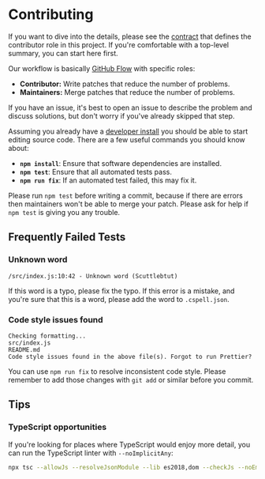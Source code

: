 # Contributing

If you want to dive into the details, please see the [contract](./contract.md)
that defines the contributor role in this project. If you're comfortable with
a top-level summary, you can start here first.

Our workflow is basically [GitHub Flow][github-flow] with specific roles:

- **Contributor:** Write patches that reduce the number of problems.
- **Maintainers:** Merge patches that reduce the number of problems.

If you have an issue, it's best to open an issue to describe the problem and
discuss solutions, but don't worry if you've already skipped that step.

Assuming you already have a [developer install](./install.md) you should be
able to start editing source code. There are a few useful commands you should
know about:

- **`npm install`**: Ensure that software dependencies are installed.
- **`npm test`**: Ensure that all automated tests pass.
- **`npm run fix`**: If an automated test failed, this may fix it.

Please run `npm test` before writing a commit, because if there are errors then
maintainers won't be able to merge your patch. Please ask for help if `npm test`
is giving you any trouble.

## Frequently Failed Tests

### Unknown word

<!-- spell-checker:disable -->

```
/src/index.js:10:42 - Unknown word (Scuttlebtut)
```

<!-- spell-checker:enable -->

If this word is a typo, please fix the typo. If this error is a mistake, and
you're sure that this is a word, please add the word to `.cspell.json`.

### Code style issues found

```
Checking formatting...
src/index.js
README.md
Code style issues found in the above file(s). Forgot to run Prettier?
```

You can use `npm run fix` to resolve inconsistent code style. Please remember to
add those changes with `git add` or similar before you commit.

## Tips

### TypeScript opportunities

If you're looking for places where TypeScript would enjoy more detail, you can
run the TypeScript linter with `--noImplicitAny`:

```sh
npx tsc --allowJs --resolveJsonModule --lib es2018,dom --checkJs --noEmit --skipLibCheck --noImplicitAny src/index.js
```

[github-flow]: https://guides.github.com/introduction/flow/
